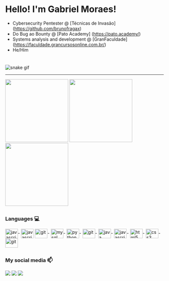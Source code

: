 # Hello! I'm Gabriel Moraes!

- Cybersecurity Pentester @ [Técnicas de Invasão] (https://github.com/brunofragax)
- Do Bug ao Bounty @ [Pato Academy] (https://pato.academy/)
- Systems analysis and development @ [GranFaculdade] (https://faculdade.grancursosonline.com.br/)
- He/Him
#

![snake gif](https://github.com/gabrielmoraespro/gabrielmoraespro/blob/output/github-contribution-grid-snake.svg)
<hr>
<div>
  <img height="200em" src="https://github-readme-stats.vercel.app/api/top-langs/?username=gabrielmoraespro&theme=gotham&show_icons=true&hide_border=false&layout=compact">
  <img height="200em" src="https://github-readme-stats.vercel.app/api?username=gabrielmoraespro&theme=gotham&show_icons=true&hide_border=false&c"> 
  <img height="200em" src="https://github-readme-streak-stats.herokuapp.com/?user=gabrielmoraespro&theme=gotham&hide_border=true&c">
</div>

##

### Languages 💻
<div style="display: inline_block">
  
  <img align="center" alt="javascript" height="30" width="40" src="https://cdn.jsdelivr.net/gh/devicons/devicon/icons/docker/docker-original.svg">-
  <img align="center" alt="javascript" height="30" width="40" src="https://cdn.jsdelivr.net/gh/devicons/devicon/icons/kubernetes/kubernetes-original.svg">
  <img align="center" alt="git" height="30" width="40" src="https://cdn.jsdelivr.net/gh/devicons/devicon/icons/go/go-original-wordmark.svg">-
  <img align="center" alt="mysql" height="30" width="40" src="https://cdn.jsdelivr.net/gh/devicons/devicon/icons/mysql/mysql-original-wordmark.svg">-
  <img align="center" alt="python" height="30" width="40" src="https://cdn.jsdelivr.net/gh/devicons/devicon/icons/python/python-original.svg">-
  <img align="center" alt="git" height="30" width="40" src="https://cdn.jsdelivr.net/gh/devicons/devicon/icons/ruby/ruby-original.svg">-
  <img align="center" alt="java" height="30" width="40" src="https://cdn.jsdelivr.net/gh/devicons/devicon/icons/java/java-original.svg">-
  <img align="center" alt="javascript" height="30" width="40" src="https://cdn.jsdelivr.net/gh/devicons/devicon/icons/javascript/javascript-original.svg">-
  <img align="center" alt="html5" height="30" width="40" src="https://cdn.jsdelivr.net/gh/devicons/devicon/icons/html5/html5-original.svg">-
  <img align="center" alt="css3" height="30" width="40" src="https://cdn.jsdelivr.net/gh/devicons/devicon/icons/css3/css3-original.svg">-
  <img align="center" alt="git" height="30" width="40" src="https://cdn.jsdelivr.net/gh/devicons/devicon/icons/git/git-original.svg">
  
  
</div>

##

### My social media 📫
<div>
  <a href="https://www.linkedin.com/in/gabrielmoraes-me/" target="_blank"><img src="https://img.shields.io/badge/LinkedIn-0077B5?style=for-the-badge&logo=linkedin&logoColor=white" target="_blank"></a>
  <a href="gabriel.lopos4@gmail.com" target="_blank"><img src="https://img.shields.io/badge/Gmail-D14836?style=for-the-badge&logo=gmail&logoColor=white" target="_blank"></a>
  <a href="https://www.instagram.com/gabrielmoraespro/" target="_blank"><img src="https://img.shields.io/badge/Instagram-E4405F?style=for-the-badge&logo=instagram&logoColor=white" target="_blank"></a>
</div>


